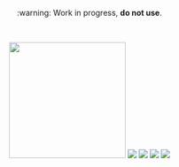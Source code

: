 <p align="center">
  :warning:  Work in progress, <b>do not use</b>.
</p>

<br>

<p align="center">
  <img src="https://yungtravla.github.io/cdn/github.com/yungtravla/sewers/logo.svg"
    style="background:transparent; background-color:transparent;"
    width="210px"
    type="image/svg+xml">

  <img src="https://user-images.githubusercontent.com/29265684/44615795-02271580-a886-11e8-9c53-7e6ec40d6238.png" />
  <img src="https://user-images.githubusercontent.com/29265684/44616275-49b29f00-a890-11e8-9e62-df59e026c96d.png" />
  <img src="https://user-images.githubusercontent.com/29265684/44616251-a8c3e400-a88f-11e8-9a9b-461f822d95f6.png" />
  <img src="https://user-images.githubusercontent.com/29265684/44615796-02271580-a886-11e8-9d3d-94ed4254f82a.png" />
</p>
